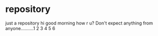 # repository
just a repository
hi good morning
how r u?
Don't expect anything from anyone..........1 2 3 4 5 6
